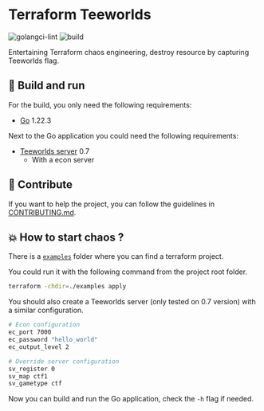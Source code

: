# Terraform Teeworlds

![golangci-lint](https://github.com/theobori/terraform-teeworlds/actions/workflows/lint.yml/badge.svg) ![build](https://github.com/theobori/terraform-teeworlds/actions/workflows/build.yml/badge.svg)

Entertaining Terraform chaos engineering, destroy resource by capturing Teeworlds flag.

## 📖 Build and run

For the build, you only need the following requirements:

- [Go](https://golang.org/doc/install) 1.22.3


Next to the Go application you could need the following requirements:
- [Teeworlds server](https://www.teeworlds.com/?page=downloads&id=14786) 0.7
  - With a econ server

## 🤝 Contribute

If you want to help the project, you can follow the guidelines in [CONTRIBUTING.md](./CONTRIBUTING.md).

## 💥 How to start chaos ?

There is a [`examples`](./examples) folder where you can find a terraform project.

You could run it with the following command from the project root folder.

```bash
terraform -chdir=./examples apply
```

You should also create a Teeworlds server (only tested on 0.7 version) with a similar configuration.

```bash
# Econ configuration
ec_port 7000
ec_password "hello_world"
ec_output_level 2

# Override server configuration
sv_register 0
sv_map ctf1
sv_gametype ctf
```

Now you can build and run the Go application, check the `-h` flag if needed.
